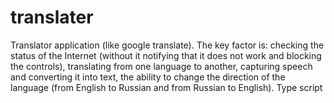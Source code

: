# translater
Translator application (like google translate). The key factor is: checking the status of the Internet (without it notifying that it does not work and blocking the controls), translating from one language to another, capturing speech and converting it into text, the ability to change the direction of the language (from English to Russian and from Russian to English). Type script
